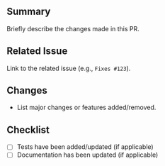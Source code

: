 ## Summary

Briefly describe the changes made in this PR.

## Related Issue

Link to the related issue (e.g., `Fixes #123`).

## Changes

- List major changes or features added/removed.

## Checklist

- [ ] Tests have been added/updated (if applicable)
- [ ] Documentation has been updated (if applicable)
